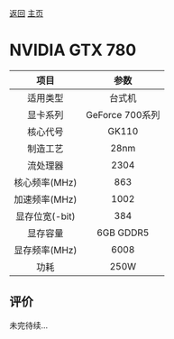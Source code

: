 [返回](../../)  [主页](https://github.com/93Alliance/diy-pc/)
# NVIDIA GTX 780

| 项目 | 参数 |
| :------: | :------: |
|适用类型 | 台式机|
|显卡系列| GeForce 700系列|
|核心代号| GK110 |
|制造工艺| 28nm |
|流处理器| 2304 |
|核心频率(MHz)| 863 |
|加速频率(MHz)|1002 |
|显存位宽(-bit)| 384 |
|显存容量| 6GB GDDR5 |
|显存频率(MHz)| 6008 |
|功耗|250W |

## 评价

 未完待续...